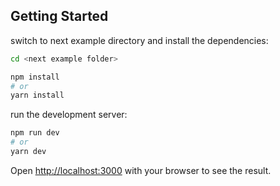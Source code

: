 ## Getting Started
switch to next example directory and install the dependencies:
```bash
cd <next example folder>

npm install
# or
yarn install
```
run the development server:

```bash
npm run dev
# or
yarn dev
```

Open [http://localhost:3000](http://localhost:3000) with your browser to see the result.
